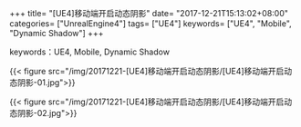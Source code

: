+++
title= "[UE4]移动端开启动态阴影"
date= "2017-12-21T15:13:02+08:00"
categories= ["UnrealEngine4"]
tags= ["UE4"]
keywords= ["UE4", "Mobile", "Dynamic Shadow"]
+++

keywords：UE4, Mobile, Dynamic Shadow

{{< figure src="/img/20171221-[UE4]移动端开启动态阴影/[UE4]移动端开启动态阴影-01.jpg">}}

{{< figure src="/img/20171221-[UE4]移动端开启动态阴影/[UE4]移动端开启动态阴影-02.jpg">}}

